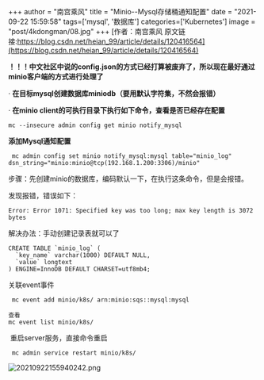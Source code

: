 +++
author = "南宫乘风"
title = "Minio--Mysql存储桶通知配置"
date = "2021-09-22 15:59:58"
tags=['mysql', '数据库']
categories=['Kubernetes']
image = "post/4kdongman/08.jpg"
+++
[作者：南宫乘风   原文链接:https://blog.csdn.net/heian_99/article/details/120416564](https://blog.csdn.net/heian_99/article/details/120416564)

**！！！中文社区中说的config.json的方式已经打算被废弃了，所以现在最好通过minio客户端的方式进行处理了**

· **在目标mysql创建数据库miniodb（要用默认字符集，不然会报错）**

· **在minio client的可执行目录下执行如下命令，查看是否已经存在配置**

```
mc --insecure admin config get minio notify_mysql
```

**添加Mysql通知配置**

```
 mc admin config set minio notify_mysql:mysql table="minio_log" dsn_string="minio:minio@tcp(192.168.1.200:3306)/minio"
```

步骤：先创建minio的数据库，编码默认一下，在执行这条命令，但是会报错。

发现报错，错误如下：

```
Error: Error 1071: Specified key was too long; max key length is 3072 bytes
```

解决办法：手动创建记录表就可以了

```
CREATE TABLE `minio_log` (
  `key_name` varchar(1000) DEFAULT NULL,
  `value` longtext
) ENGINE=InnoDB DEFAULT CHARSET=utf8mb4;
```

关联event事件

```
 mc event add minio/k8s/ arn:minio:sqs::mysql:mysql

查看
mc event list minio/k8s/
```

 重启server服务，直接命令重启

```
 mc admin service restart minio/k8s/
```

![20210922155940242.png](https://img-blog.csdnimg.cn/20210922155940242.png)

 
